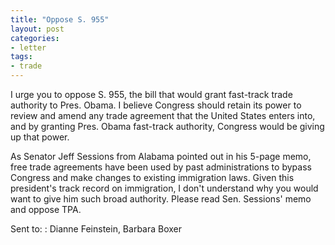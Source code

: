 ```yaml
---
title: "Oppose S. 955"
layout: post
categories:
- letter
tags:
- trade
---
```


I urge you to oppose S. 955, the bill that would grant fast-track trade authority to Pres. Obama. I believe Congress should retain its power to review and amend any trade agreement that the United States enters into, and by granting Pres. Obama fast-track authority, Congress would be giving up that power.

As Senator Jeff Sessions from Alabama pointed out in his 5-page memo, free trade agreements have been used by past administrations to bypass Congress and make changes to existing immigration laws. Given this president's track record on immigration, I don't understand why you would want to give him such broad authority. Please read Sen. Sessions' memo and oppose TPA.

Sent to:
: Dianne Feinstein, Barbara Boxer
